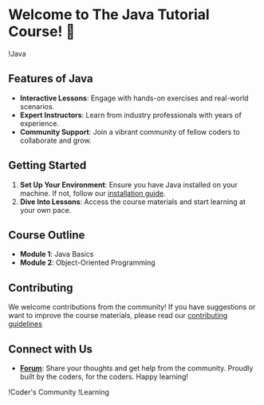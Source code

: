 # Welcome to The Java Tutorial Course! 🌟

!Java

## Features of Java
- **Interactive Lessons**: Engage with hands-on exercises and real-world scenarios.
- **Expert Instructors**: Learn from industry professionals with years of experience.
- **Community Support**: Join a vibrant community of fellow coders to collaborate and grow.

## Getting Started
1. **Set Up Your Environment**: Ensure you have Java installed on your machine. If not, follow our [installation guide](https://github.com/Pedro-Murilo/icons-for-readme/blob/main/README.md).
2. **Dive Into Lessons**: Access the course materials and start learning at your own pace.

## Course Outline
- **Module 1**: Java Basics
- **Module 2**: Object-Oriented Programming


## Contributing
We welcome contributions from the community! If you have suggestions or want to improve the course materials, please read our [contributing guidelines](https://github.com/manishsingh2217/Java_tutorial/new/master?filename=README.md)
## Connect with Us
- **[Forum](https://github.com/Pedro-Murilo/icons-for-readme/blob/main/.github/js-icon.svg)**: Share your thoughts and get help from the community.
Proudly built by the coders, for the coders. Happy learning!

!Coder's Community !Learning
